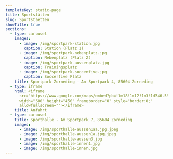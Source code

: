 ```yaml
---
templateKey: static-page
title: Sportstätten
slug: Sportstaetten
showTitle: true
sections:
  - type: carousel
    images:
      - image: /img/sportpark-station.jpg
        caption: Station (Platz 1)
      - image: /img/sportpark-nebenplatz.jpg
        caption: Nebenplatz (Platz 2)
      - image: /img/sportpark-aussenplatz.jpg
        caption: Trainingsplatz
      - image: /img/sportpark-soccerfive.jpg
        caption: Soccerfive Platz
    title: Sportpark Zorneding - Am Sportpark 4, 85604 Zorneding
  - type: iframe
    html: <iframe
      src="https://www.google.com/maps/embed?pb=!1m18!1m12!1m3!1d346.55202538975664!2d11.827428216546888!3d48.07876043511534!2m3!1f0!2f0!3f0!3m2!1i1024!2i768!4f13.1!3m3!1m2!1s0x479de2c4d8c50477%3A0x1bf345c151363cb!2sTSV%20Zorneding%201920%20e.V.!5e0!3m2!1sde!2sde!4v1569848021782!5m2!1sde!2sde"
      width="600" height="450" frameborder="0" style="border:0;"
      allowfullscreen=""></iframe>
    title: Anfahrt
  - type: carousel
    title: Sporthalle - Am Sportpark 7, 85604 Zorneding
    images:
      - image: /img/sporthalle-aussen1aa.jpg.jpeg
      - image: /img/sporthalle-aussen1a.jpg.jpeg
      - image: /img/sporthalle-aussen3.jpg
      - image: /img/sporthalle-innen1.jpg
      - image: /img/sporthalle-innen.jpg
---
```

